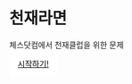 # 천재라면
체스닷컴에서 천재클럽을 위한 문제

<p><a href="https://seoha101109.github.io/test/index.html" title="시작" target="_blank" style="background: #ffffff; color: #000000; border: 15px solid #ffffff;" class="ui_v5-button-component ui_v5-button-small ui_v5-button-primary" rel="noreferrer noopener"> 시작하기! </a></p>

